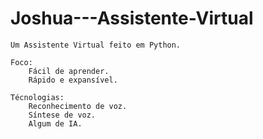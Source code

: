 # Joshua---Assistente-Virtual
    Um Assistente Virtual feito em Python.

    Foco:
        Fácil de aprender.
        Rápido e expansível.

    Técnologias:
        Reconhecimento de voz.
        Síntese de voz.
        Algum de IA.
        